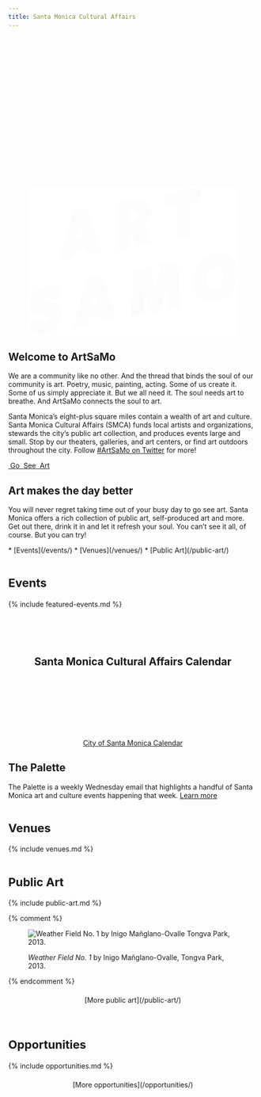 ```yaml
---
title: Santa Monica Cultural Affairs
---
```


<figure>
  <img height="300" alt="" />
  <script type="text/template">
    <video width="1920" height="1080" autoplay loop muted playsinline>
      <source src="https://jimthoburn.com/artsamo/2018_BeachDances_ACBH_JayCarlon_4TrianglesVideo.mp4" type="video/mp4" />
      <!-- <source src=".webm" type="video/webm" /> -->
    </video>
  </script>
  <script type="text/template">
    <video width="1920" height="1080" autoplay loop muted playsinline>
      <source src="https://jimthoburn.com/artsamo/Beach Dances 2018  1 min CityTV spot.mp4" type="video/mp4" />
      <!-- <source src=".webm" type="video/webm" /> -->
    </video>
  </script>
  <img src="/assets/images/logotype/artsamo.svg" height="300" alt="ArtSaMo" />
  <figcaption></figcaption>
</figure>

<h1 style="position: absolute;left: -9999px;">ArtSaMo</h1>

<h2>Welcome to ArtSaMo</h2>

We are a community like no other. And the thread that binds the soul of our community is art. Poetry, music, painting, acting. Some of us create it. Some of us simply appreciate it. But we all need it. The soul needs art to breathe. And ArtSaMo connects the soul to art.

Santa Monica’s eight-plus square miles contain a wealth of art and culture. Santa Monica Cultural Affairs (SMCA) funds local artists and organizations, stewards the city’s public art collection, and produces events large and small. Stop by our theaters, galleries, and art centers, or find art outdoors throughout the city. Follow [#ArtSaMo on Twitter](https://twitter.com/search?q=%23ArtSaMo) for more!

<p class="go-see-art">
  <a href="#go-see-art">
    <span>
      <span class="image"><img src="" height="100" alt="" /></span>
      <span class="text">Go</span>
    </span>
    <span>
      <span class="image"><img src="" height="100" alt="" /></span>
      <span class="text">See</span>
    </span>
    <span>
      <span class="image"><img src="" height="100" alt="" /></span>
      <span class="text">Art</span>
    </span>
  </a>
</p>

## Art makes the day better <a id="go-see-art"></a>

You will never regret taking time out of your busy day to go see art. Santa Monica offers a rich collection of public art, self-produced art and more. Get out there, drink it in and let it refresh your soul. You can’t see it all, of course. But you can try!

<nav class="action" markdown="1">
*   [Events](/events/)
*   [Venues](/venues/)
*   [Public Art](/public-art/)
</nav>

<small>Events</small>
======

<!--
Find more events in the [Santa Monica Cultural Affairs Calendar](/events/#calendar)
-->

{% include featured-events.md %}

<h2 style="margin-top: 4.5em; margin-bottom: 3em; grid-column: 1/-1; max-width: none; text-align: center; justify-self: center;" id="calendar">Santa Monica Cultural Affairs Calendar</h2>

<ol
  class="events"
  data-events-types="Art Event,Arts/Crafts,Concerts/Dance,Festival/Celebration,Lecture/Panel,Movies/Film,Play/Performance Art"
  data-events-locations="Annenberg Community Beach House,Miles Memorial Playhouse,Palisades Park"
  data-events-limit="6">
</ol>
<script src="/assets/js/events.js"></script>

<p data-events-more class="action" markdown="1" style="margin-top: 1.5em; margin-bottom: 4.5em; max-width: none; grid-column: 1/-1; justify-self: center; visibility: hidden;">
[More events](/events/#calendar)
</p>
<p data-events-fallback style="text-align: center;"><a href="https://www.santamonica.gov/events">City of Santa Monica Calendar</a></p>

## The Palette

The Palette is a weekly Wednesday email that highlights a handful of Santa Monica art and culture events happening that week. [Learn more](/events/#the-palette)

<small>Venues</small>
======

{% include venues.md %}
    
    
<small>Public Art</small>
==========

<script></script>

{% include public-art.md %}

{% comment %}
<figure>
  <img
    src="/uploads/weather-field-tongva.jpg"
    height="300"
    alt="Weather Field No. 1 by Inigo Mañglano-Ovalle Tongva Park, 2013."
  />
  <figcaption>
    <p>
      <em>Weather Field No. 1</em> by Inigo Mañglano-Ovalle, Tongva Park, 2013.
    </p>
  </figcaption>
</figure>
{% endcomment %}

<p class="action" markdown="1" style="margin-top: 1.5em; margin-bottom: 4.5em; max-width: none; grid-column: 1/-1; justify-self: center;">
[More public art](/public-art/)
</p>



<small>Opportunities</small>
========

{% include opportunities.md %}

<p class="action" markdown="1" style="margin-top: 1.5em; margin-bottom: 4.5em; max-width: none; grid-column: 1/-1; justify-self: center;">
[More opportunities](/opportunities/)
</p>

<script>

(function() {

  const images = [
    {
      title: "Public art in Santa Monica",
      url: "/assets/images/artsamo.jpg",
      caption: "<em>Cradle</em> by Ball-Nogues Studio / Photo by Monica Nouwens"
    },
    {
      title: "Musicians at the COAST event",
      url: "/uploads/coast-band.jpg",
      caption: `<em>Superbroke</em> at <a href="https://www.santamonica.com/event/coast/">COAST</a> / Photo by Jason Abraham`
    },
    {
      title: "Musicians at the COAST event",
      url: "/uploads-optimized/coast/2048-wide/2017_Coast_Superbroke_photoby_Jason_Abraham.jpg",
      caption: `<em>Superbroke</em> at <a href="https://www.santamonica.com/event/coast/">COAST</a> / Photo by Jason Abraham`
    },
    {
      title: "Rainbow Face at the COAST event",
      url: "/uploads-optimized/coast/2048-wide/2017_Coast_RainbowFace_by_Beck+Col_photoby_Jason_Abraham (3).jpg",
      caption: `<em>Rainbow Face</em> by Beck+Col at <a href="https://www.santamonica.com/event/coast/">COAST</a> / Photo by Jason Abraham`
    },
    {
      title: "Dia De Los Muertos",
      url: "/uploads-optimized/dia-de-los-muertos/2048-wide/Dia De Los Muertos-059.jpg",
      caption: `Dia De Los Muertos`
    },
    {
      title: "Dia De Los Muertos",
      url: "/uploads-optimized/dia-de-los-muertos/2048-wide/Dia De Los Muertos-035.jpg",
      caption: `Dia De Los Muertos`
    },
    {
      title: "Dia De Los Muertos",
      url: "/uploads-optimized/dia-de-los-muertos/2048-wide/Dia De Los Muertos-063.jpg",
      caption: `Dia De Los Muertos`
    },
    {
      title: "Dia De Los Muertos",
      url: "/uploads-optimized/dia-de-los-muertos/2048-wide/Dia De Los Muertos-066.jpg",
      caption: `Dia De Los Muertos`
    }
    
    /*
    {
      title: "Las Colibrí performing at Coast",
      url: "/uploads/coast-las-colibri.jpg",
      caption: `Las Colibrí performing at <a href="https://www.santamonica.com/event/coast/">COAST</a> / Photo by Jason Abraham`
    },
    {
      title: "Musicians at the COAST event",
      url: "/uploads/Nick Mancini 4Tet at Fireside.jpg",
      caption: `Nick Mancini 4Tet at Fireside, Miles Memorial Playhouse`
    }
    */
  ]

  // https://stackoverflow.com/questions/1527803/generating-random-whole-numbers-in-javascript-in-a-specific-range#1527820
  /**
   * Returns a random integer between min (inclusive) and max (inclusive)
   * Using Math.round() will give you a non-uniform distribution!
   */
  function getRandomInt(min, max) {
      return Math.floor(Math.random() * (max - min + 1)) + min;
  }

  let randomNumbers = [];

  function getUniqueRandomNumber() {
    let unique;
  
    do {
      unique = getRandomInt(0, images.length - 1);
    } while (randomNumbers.includes(unique) && randomNumbers.length < images.length);

    if (!randomNumbers.includes(unique)) {
      randomNumbers.push(unique);
    }
  
    return unique;
  }

  function showVideo(number) {
    return false;

    let videoTemplates = document.querySelectorAll("figure script[type='text/template']");
    console.dir({ template: videoTemplates[number], number: number })
    if (videoTemplates.length > 0 && videoTemplates[number]) {
      videoTemplates[number].parentNode.insertAdjacentHTML("afterbegin", videoTemplates[number].innerHTML);
      return true;
    }
  }

  (function() {
    let imageOrVideo = getRandomInt(0, images.length + 1);
    
    let success = false
    if (imageOrVideo > images.length - 1) {
      success = showVideo(imageOrVideo - images.length)
      
    }
    if (success) {
      const photoCredit = document.querySelector("figcaption");
      if (photoCredit) photoCredit.parentNode.removeChild(photoCredit);
      return
    }
    
    const image = images[getUniqueRandomNumber()];

    document.querySelector("figure img").setAttribute("src", image.url);
    document.querySelector("figure img").setAttribute("alt", image.title);
  
    const photoCredit = document.querySelector("figcaption");
    if (photoCredit) {
      photoCredit.innerHTML = image.caption;
    }
  })();

  (function() {
    const image = images[getUniqueRandomNumber()];
    let url = image.url;
    if (url.includes("2048-wide")) url = url.replace("2048-wide", "1024-wide")
    document.querySelector(".go-see-art a > span:nth-of-type(1) img").setAttribute("src", url);
  })();

  (function() {
    const image = images[getUniqueRandomNumber()];
    let url = image.url;
    if (url.includes("2048-wide")) url = url.replace("2048-wide", "1024-wide")
    document.querySelector(".go-see-art a > span:nth-of-type(2) img").setAttribute("src", url);
  })();

  (function() {
    const image = images[getUniqueRandomNumber()];
    let url = image.url;
    if (url.includes("2048-wide")) url = url.replace("2048-wide", "1024-wide")
    document.querySelector(".go-see-art a > span:nth-of-type(3) img").setAttribute("src", url);
  })();

})();

</script>
